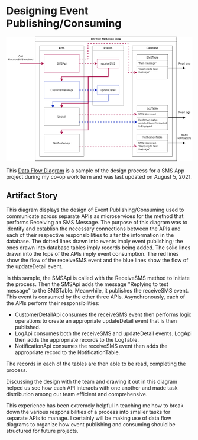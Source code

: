 
# Designing Event Publishing/Consuming
![Data Flow Diagram](./Receive-SMS-Data-Flow.png)

This [Data Flow Diagram](./Receive-SMS-Data-Flow.png) is a sample of the design process for a SMS App project during my co-op work term and was last updated on August 5, 2021.

## Artifact Story

This diagram displays the design of Event Publishing/Consuming used to communicate across separate APIs as microservices for the method that performs Receiving an SMS Message. The purpose of this diagram was to identify and establish the necessary connections between the APIs and each of their respective responsibilities to alter the information in the database. The dotted lines drawn into events imply event publishing; the ones drawn into database tables imply records being added. The solid lines drawn into the tops of the APIs imply event consumption. The red lines show the flow of the receiveSMS event and the blue lines show the flow of the updateDetail event.

In this sample, the SMSApi is called with the ReceiveSMS method to initiate the process. Then the SMSApi adds the message "Replying to test message" to the SMSTable. Meanwhile, it publishes the receiveSMS event. This event is consumed by the other three APIs. Asynchronously, each of the APIs perform their responsibilities:

* CustomerDetailApi consumes the receiveSMS event then performs logic operations to create an appropriate updateDetail event that is then published.
* LogApi consumes both the receiveSMS and updateDetail events. LogApi then adds the appropriate records to the LogTable.
* NotificationApi consumes the receiveSMS event then adds the appropriate record to the NotificationTable.

The records in each of the tables are then able to be read, completing the process.

Discussing the design with the team and drawing it out in this diagram helped us see how each API interacts with one another and made task distribution among our team efficient and comprehensive.

This experience has been extremely helpful in teaching me how to break down the various responsibilities of a process into smaller tasks for separate APIs to manage. I certainly will be making use of data flow diagrams to organize how event publishing and consuming should be structured for future projects.
